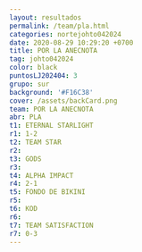```yaml
---
layout: resultados
permalink: /team/pla.html
categories: nortejohto042024
date: 2020-08-29 10:29:20 +0700
title: POR LA ANECNOTA
tag: johto042024
color: black
puntosLJ202404: 3
grupo: sur
background: '#F16C38'
cover: /assets/backCard.png
team: POR LA ANECNOTA
abr: PLA
t1: ETERNAL STARLIGHT
r1: 1-2
t2: TEAM STAR
r2:
t3: GODS
r3:
t4: ALPHA IMPACT
r4: 2-1
t5: FONDO DE BIKINI
r5: 
t6: KOD
r6:
t7: TEAM SATISFACTION
r7: 0-3
---
```



